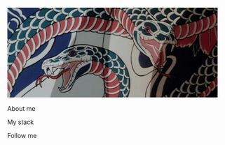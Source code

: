 [![Header](https://github.com/SmokenSpanish/SmokenSpanish/blob/main/assets/Jqq.gif)](https://github.com/SmokenSpanish/SmokenSpanish/blob/main/assets/Jqq.gif)

About me

My stack

Follow me


<!--
- 🔭 I’m currently working on ...
- 🌱 I’m currently learning ...
- 👯 I’m looking to collaborate on ...
- 🤔 I’m looking for help with ...
- 💬 Ask me about ...
- 📫 How to reach me: ...
- 😄 Pronouns: ...
- ⚡ Fun fact: ...
-->
